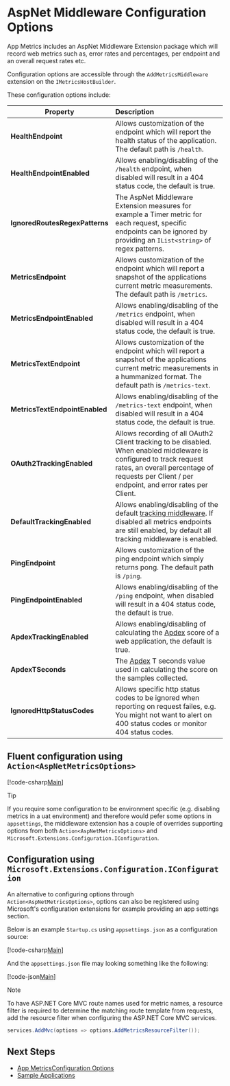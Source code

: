 # AspNet Middleware Configuration Options

App Metrics includes an AspNet Middleware Extension package which will record web metrics such as, error rates and percentages, per endpoint and an overall request rates etc.

Configuration options are accessible through the `AddMetricsMiddleware` extension on the `IMetricsHostBuilder`.

These configuration options include:

|Property|Description|
|------|:--------|
|**HealthEndpoint**|Allows customization of the endpoint which will report the health status of the application. The default path is `/health`.
|**HealthEndpointEnabled** |Allows enabling/disabling of the `/health` endpoint, when disabled will result in a 404 status code, the default is true.
|**IgnoredRoutesRegexPatterns**|The AspNet Middleware Extension measures for example a Timer metric for each request, specific endpoints can be ignored by providing an `IList<string>` of regex patterns.
|**MetricsEndpoint** |Allows customization of the endpoint which will report a snapshot of the applications current metric measurements. The default path is `/metrics`.
|**MetricsEndpointEnabled**|Allows enabling/disabling of the `/metrics` endpoint, when disabled will result in a 404 status code, the default is true.
|**MetricsTextEndpoint**|Allows customization of the endpoint which will report a snapshot of the applications current metric measurements in a hummanized format. The default path is `/metrics-text`.
|**MetricsTextEndpointEnabled**|Allows enabling/disabling of the `/metrics-text` endpoint, when disabled will result in a 404 status code, the default is true.
|**OAuth2TrackingEnabled**|Allows recording of all OAuth2 Client tracking to be disabled. When enabled middleware is configured to track request rates, an overall percentage of requests per Client / per endpoint, and error rates per Client.
|**DefaultTrackingEnabled**|Allows enabling/disabling of the default [tracking middleware](https://github.com/alhardy/AppMetrics/tree/master/src/App.Metrics.Extensions.Middleware). If disabled all metrics endpoints are still enabled, by default all tracking middleware is enabled.
|**PingEndpoint**|Allows customization of the ping endpoint which simply returns pong. The default path is `/ping`.
|**PingEndpointEnabled**|Allows enabling/disabling of the `/ping` endpoint, when disabled will result in a 404 status code, the default is true.
|**ApdexTrackingEnabled**|Allows enabling/disabling of calculating the [Apdex](../getting-started/metric-types/apdex.md) score of a web application, the default is true.
|**ApdexTSeconds**|The [Apdex](../getting-started/metric-types/apdex.md) T seconds value used in calculating the score on the samples collected.
|**IgnoredHttpStatusCodes**|Allows specific http status codes to be ignored when reporting on request failes, e.g. You might not want to alert on 400 status codes or monitor 404 status codes.

## Fluent configuration using `Action<AspNetMetricsOptions>`

[!code-csharp[Main](../src/samples/AppMetrics.Startup.CodeSnippets/StartupWithAspNetOptions.cs?highlight=10)]

> [!TIP]
> If you require some configuration to be environment specific (e.g. disabling metrics in a uat environment) and therefore would pefer some options in `appsettings`, the middleware extension has a couple of overrides supporting options from both `Action<AspNetMetricsOptions>` and `Microsoft.Extensions.Configuration.IConfiguration`.

## Configuration using `Microsoft.Extensions.Configuration.IConfiguration`

An alternative to configuring options through `Action<AspNetMetricsOptions>`, options can also be registered using Microsoft's configuration extensions for example providing an app settings section.

Below is an example `Startup.cs` using `appsettings.json` as a configuration source:

[!code-csharp[Main](../src/samples/AppMetrics.Startup.CodeSnippets/StartupWithAppMetricsOptionsIConfiguration.cs?highlight=22)]    

And the `appsettings.json` file may looking something like the following:

[!code-json[Main](../src/samples/App.Metrics.Formatters.Json.Samples/AspNetOptions.json)]

> [!NOTE]
> To have ASP.NET Core MVC route names used for metric names, a resource filter is required to determine the matching route template from requests, add the resource filter when configuring the ASP.NET Core MVC services.
> 
> ```csharp
> services.AddMvc(options => options.AddMetricsResourceFilter());
>  ```

## Next Steps

- [App MetricsConfiguration Options](configuration.md)
- [Sample Applications](../samples/index.md)
